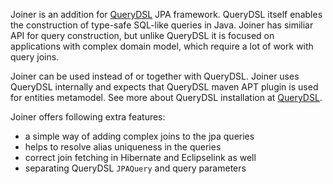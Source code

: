 Joiner is an addition for [QueryDSL](http://www.querydsl.com/) JPA framework. QueryDSL itself enables the construction of type-safe SQL-like queries in Java. Joiner has similiar API for query construction, but unlike QueryDSL it is focused on applications with complex domain model, which require a lot of work with query joins.   

Joiner can be used instead of or together with QueryDSL. Joiner uses QueryDSL internally and expects that QueryDSL maven APT plugin is used for entities metamodel. See more about QueryDSL installation at [QueryDSL](http://www.querydsl.com/static/querydsl/latest/reference/html/ch02.html#jpa_integration).

Joiner offers following extra features:
* a simple way of adding complex joins to the jpa queries
* helps to resolve alias uniqueness in the queries
* correct join fetching in Hibernate and Eclipselink as well
* separating QueryDSL `JPAQuery` and query parameters

